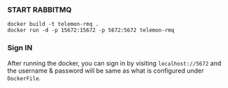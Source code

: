 ### START RABBITMQ  
```
docker build -t telemon-rmq .
docker run -d -p 15672:15672 -p 5672:5672 telemon-rmq
```

### Sign IN
After running the docker, you can sign in by visiting `localhost://5672` and the username & password will be same as what is configured under `DockerFile`.
